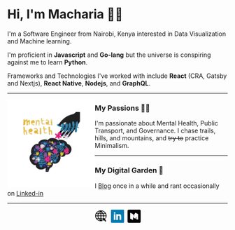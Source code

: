 # Hi, I'm Macharia 👋🏾

I'm a Software Engineer from Nairobi, Kenya interested in Data Visualization and Machine learning.

I'm proficient in **Javascript** and **Go-lang** but the universe is conspiring against me to learn **Python**.

Frameworks and Technologies I've worked with include **React** (CRA, Gatsby and Nextjs), **React Native**, **Nodejs**, and **GraphQL**.

---

 <p>
  <img width="200" height="200" align='left' src="mental_health.png" alt="A picture of a brain written mental health ">
</p>

### My Passions 💪🏿

I'm passionate about Mental Health, Public Transport, and Governance. I chase trails, hills, and mountains, and ~~try to~~ practice Minimalism.

---

### My Digital Garden 🌱

I [Blog](https://muguku.medium.com/) once in a while and rant occasionally on [Linked-in](https://www.linkedin.com/in/machariamuguku/)

---

<p align='center'>
<a href="http://www.muguku.co.ke/"><img height="30" width="30" src="www.jpg" alt="www icon"></a>&nbsp;&nbsp;<a href="https://www.linkedin.com/in/machariamuguku/"><img height="30" width="30" src="linkedin.png" alt="linkedin icon"></a>&nbsp;&nbsp;<a href="https://muguku.medium.com/"><img height="30" width="30" src="medium.png" alt="medium icon"></a>
</p>
